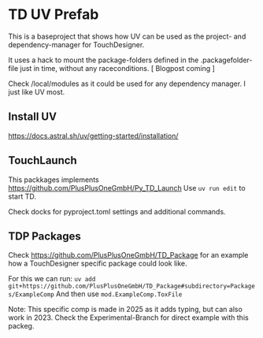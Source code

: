 # TD UV Prefab
This is a baseproject that shows how UV can be used as the project- and dependency-manager for TouchDesigner.

It uses a hack to mount the package-folders defined in the .packagefolder-file just in time, without any raceconditions. [ Blogpost coming ]

Check /local/modules as it could be used for any dependency manager. I just like UV most.

## Install UV
https://docs.astral.sh/uv/getting-started/installation/

## TouchLaunch
This packkages implements https://github.com/PlusPlusOneGmbH/Py_TD_Launch
Use ```uv run edit``` to start TD.

Check docks for pyproject.toml settings and additional commands.


## TDP Packages
Check https://github.com/PlusPlusOneGmbH/TD_Package for an example how a TouchDesigner specific package could look like. 

For this we can run:
```uv add git+https://github.com/PlusPlusOneGmbH/TD_Package#subdirectory=Packages/ExampleComp``` 
And then use
```mod.ExampleComp.ToxFile```

Note: This specific comp is made in 2025 as it adds typing, but can also work in 2023. Check the Experimental-Branch for direct example with this packeg.

